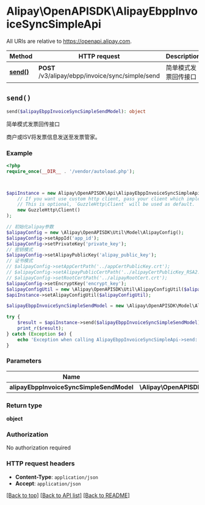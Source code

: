 # Alipay\OpenAPISDK\AlipayEbppInvoiceSyncSimpleApi

All URIs are relative to https://openapi.alipay.com.

Method | HTTP request | Description
------------- | ------------- | -------------
[**send()**](AlipayEbppInvoiceSyncSimpleApi.md#send) | **POST** /v3/alipay/ebpp/invoice/sync/simple/send | 简单模式发票回传接口


## `send()`

```php
send($alipayEbppInvoiceSyncSimpleSendModel): object
```

简单模式发票回传接口

商户或ISV将发票信息发送至发票管家。

### Example

```php
<?php
require_once(__DIR__ . '/vendor/autoload.php');



$apiInstance = new Alipay\OpenAPISDK\Api\AlipayEbppInvoiceSyncSimpleApi(
    // If you want use custom http client, pass your client which implements `GuzzleHttp\ClientInterface`.
    // This is optional, `GuzzleHttp\Client` will be used as default.
    new GuzzleHttp\Client()
);

// 初始化alipay参数
$alipayConfig = new \Alipay\OpenAPISDK\Util\Model\AlipayConfig();
$alipayConfig->setAppId('app_id');
$alipayConfig->setPrivateKey('private_key');
// 密钥模式
$alipayConfig->setAlipayPublicKey('alipay_public_key');
// 证书模式
// $alipayConfig->setAppCertPath('../appCertPublicKey.crt');
// $alipayConfig->setAlipayPublicCertPath('../alipayCertPublicKey_RSA2.crt');
// $alipayConfig->setRootCertPath('../alipayRootCert.crt');
$alipayConfig->setEncryptKey('encrypt_key');
$alipayConfigUtil = new \Alipay\OpenAPISDK\Util\AlipayConfigUtil($alipayConfig);
$apiInstance->setAlipayConfigUtil($alipayConfigUtil);

$alipayEbppInvoiceSyncSimpleSendModel = new \Alipay\OpenAPISDK\Model\AlipayEbppInvoiceSyncSimpleSendModel(); // \Alipay\OpenAPISDK\Model\AlipayEbppInvoiceSyncSimpleSendModel

try {
    $result = $apiInstance->send($alipayEbppInvoiceSyncSimpleSendModel);
    print_r($result);
} catch (Exception $e) {
    echo 'Exception when calling AlipayEbppInvoiceSyncSimpleApi->send: ', $e->getMessage(), PHP_EOL;
}
```

### Parameters

Name | Type | Description  | Notes
------------- | ------------- | ------------- | -------------
 **alipayEbppInvoiceSyncSimpleSendModel** | **\Alipay\OpenAPISDK\Model\AlipayEbppInvoiceSyncSimpleSendModel**|  | [optional]

### Return type

**object**

### Authorization

No authorization required

### HTTP request headers

- **Content-Type**: `application/json`
- **Accept**: `application/json`

[[Back to top]](#) [[Back to API list]](../../README.md#api-endpoints)
[[Back to README]](../../README.md)
